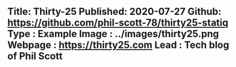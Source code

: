 Title: Thirty-25
Published: 2020-07-27
Github: https://github.com/phil-scott-78/thirty25-statiq
Type : Example
Image : ../images/thirty25.png
Webpage : https://thirty25.com
Lead : Tech blog of Phil Scott
---